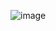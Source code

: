 ![image](https://github.com/zayedhamadi/SendMail_with_SpringBoot/assets/130105189/2b5dc1b9-2937-4e4b-afdc-fc810f772f3a)
